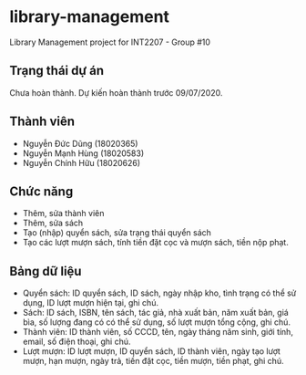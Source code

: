 # library-management
Library Management project for INT2207 - Group #10

## Trạng thái dự án
Chưa hoàn thành. Dự kiến hoàn thành trước 09/07/2020.

## Thành viên
* Nguyễn Đức Dũng (18020365)
* Nguyễn Mạnh Hùng (18020583)
* Nguyễn Chính Hữu (18020626)

## Chức năng
* Thêm, sửa thành viên
* Thêm, sửa sách
* Tạo (nhập) quyển sách, sửa trạng thái quyển sách
* Tạo các lượt mượn sách, tính tiền đặt cọc và mượn sách, tiền nộp phạt.

## Bảng dữ liệu
* Quyển sách: ID quyển sách, ID sách, ngày nhập kho, tình trạng có thể sử dụng, ID lượt mượn hiện tại, ghi chú.
* Sách: ID sách, ISBN, tên sách, tác giả, nhà xuất bản, năm xuất bản, giá bìa, số lượng đang có có thể sử dụng, số lượt mượn tổng cộng, ghi chú.
* Thành viên: ID thành viên, số CCCD, tên, ngày tháng năm sinh, giới tính, email, số điện thoại, ghi chú.
* Lượt mượn: ID lượt mượn, ID quyển sách, ID thành viên, ngày tạo lượt mượn, hạn mượn, ngày trả, tiền đặt cọc, tiền mượn, tiền phạt, ghi chú.

